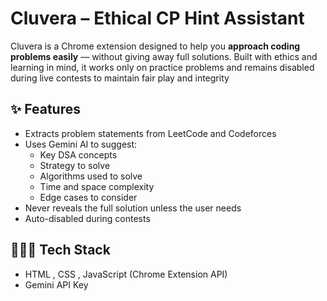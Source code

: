 # Cluvera – Ethical CP Hint Assistant
Cluvera is a Chrome extension designed to help you **approach coding problems easily** — without giving away full solutions. Built with ethics and learning in mind, it works only on practice problems and remains disabled during live contests to maintain fair play and integrity

## ✨ Features
- Extracts problem statements from LeetCode and Codeforces
- Uses Gemini AI  to suggest:
  - Key DSA concepts
  - Strategy to solve
  - Algorithms used to solve 
  - Time and space complexity
  - Edge cases to consider
- Never reveals the full solution unless the user needs
- Auto-disabled during contests

## 🧑🏼‍💻 Tech Stack
- HTML , CSS , JavaScript (Chrome Extension API)
- Gemini  API  Key


